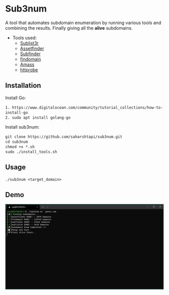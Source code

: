 # Sub3num

A tool that automates subdomain enumeration by running various tools and combining the results. Finally giving all the **alive** subdomains.

* Tools used:
  * [Sublist3r](https://github.com/aboul3la/Sublist3r.git) 
  * [Assetfinder](https://github.com/tomnomnom/assetfinder)
  * [Subfinder](https://github.com/projectdiscovery/subfinder)
  * [findomain](https://github.com/Findomain/Findomain)
  * [Amass](https://github.com/OWASP/Amass)
  * [httprobe](https://github.com/tomnomnom/httprobe)

## Installation 

Install Go: 
```
1. https://www.digitalocean.com/community/tutorial_collections/how-to-install-go
2. sudo apt install golang-go
```
Install sub3num:
```
git clone https://github.com/saharshtapi/sub3num.git
cd sub3num
chmod +x *.sh
sudo ./install_tools.sh
```

## Usage 
```
./sub3num <target_domain>
```

## Demo
 <img src="Demo.png" alt="sub3num" width="700px"></a>
